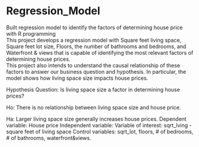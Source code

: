# Regression_Model
Built regression model to identify the factors of determining house price with R programming\
This project develops a regression model with Square feet living space, Square feet lot size, Floors, the number of bathrooms and bedrooms, and Waterfront & views that is capable of identifying the most relevant factors of determining house prices.\
This project also intends to understand the causal relationship of these factors to answer our business question and hypothesis. In particular, the model shows how living space size impacts house prices.

Hypothesis Question:
Is living space size a factor in determining house prices?

Ho: There is no relationship between living space size and house price.

Ha: Larger living space size generally increases house prices.
       Dependent variable: House price
       Independent variable:
            Variable of interest: sqrt_lving - square feet of living space
	 Control variables: sqrt_lot, floors, # of bedrooms, # of bathrooms, waterfront&views.
